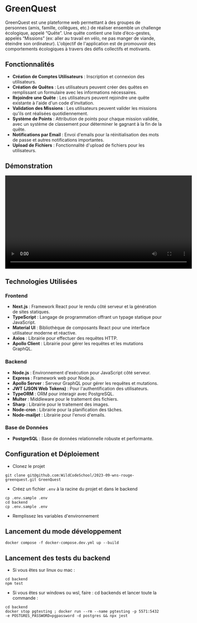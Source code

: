 # GreenQuest

GreenQuest est une plateforme web permettant à des groupes de personnes (amis, famille, collègues, etc.) de réaliser ensemble un challenge écologique, appelé “Quête”. Une quête contient une liste d’éco-gestes, appelés “Missions” (ex: aller au travail en vélo, ne pas manger de viande, éteindre son ordinateur). L'objectif de l'application est de promouvoir des comportements écologiques à travers des défis collectifs et motivants.

## Fonctionnalités

- **Création de Comptes Utilisateurs** : Inscription et connexion des utilisateurs.
- **Création de Quêtes** : Les utilisateurs peuvent créer des quêtes en remplissant un formulaire avec les informations nécessaires.
- **Rejoindre une Quête** : Les utilisateurs peuvent rejoindre une quête existante à l'aide d'un code d'invitation.
- **Validation des Missions** : Les utilisateurs peuvent valider les missions qu'ils ont réalisées quotidiennement.
- **Système de Points** : Attribution de points pour chaque mission validée, avec un système de classement pour déterminer le gagnant à la fin de la quête.
- **Notifications par Email** : Envoi d'emails pour la réinitialisation des mots de passe et autres notifications importantes.
- **Upload de Fichiers** : Fonctionnalité d'upload de fichiers pour les utilisateurs.

## Démonstration

<video width="600" controls>
  <source src="frontend/public/images/quest_creation.mp4" type="video/mp4">
</video>

## Technologies Utilisées

### Frontend

- **Next.js** : Framework React pour le rendu côté serveur et la génération de sites statiques.
- **TypeScript** : Langage de programmation offrant un typage statique pour JavaScript.
- **Material UI** : Bibliothèque de composants React pour une interface utilisateur moderne et réactive.
- **Axios** : Librairie pour effectuer des requêtes HTTP.
- **Apollo Client** : Librairie pour gérer les requêtes et les mutations GraphQL.

### Backend

- **Node.js** : Environnement d'exécution pour JavaScript côté serveur.
- **Express** : Framework web pour Node.js.
- **Apollo Server** : Serveur GraphQL pour gérer les requêtes et mutations.
- **JWT (JSON Web Tokens)** : Pour l'authentification des utilisateurs.
- **TypeORM** : ORM pour interagir avec PostgreSQL.
- **Multer** : Middleware pour le traitement des fichiers.
- **Sharp** : Librairie pour le traitement des images.
- **Node-cron** : Librairie pour la planification des tâches.
- **Node-mailjet** : Librairie pour l'envoi d'emails.

### Base de Données

- **PostgreSQL** : Base de données relationnelle robuste et performante.

## Configuration et Déploiement

- Clonez le projet

```shell
git clone git@github.com:WildCodeSchool/2023-09-wns-rouge-greenquest.git GreenQuest
```

- Créez un fichier `.env` à la racine du projet et dans le backend

```shell
cp .env.sample .env
cd backend
cp .env.sample .env
```

- Remplissez les variables d'environnement

## Lancement du mode développement

```shell
docker compose -f docker-compose.dev.yml up --build
```

## Lancement des tests du backend

- Si vous êtes sur linux ou mac :

```shell
cd backend
npm test
```

- Si vous êtes sur windows ou wsl, faire : cd backends et lancer toute la commande :

```wsl
cd backend
docker stop pgtesting ; docker run --rm --name pgtesting -p 5571:5432 -e POSTGRES_PASSWORD=pgpassword -d postgres && npx jest
```
